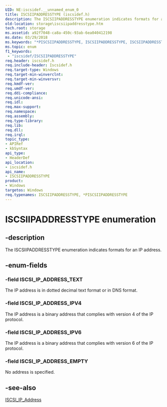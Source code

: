 ```yaml
---
UID: NE:iscsidef.__unnamed_enum_0
title: ISCSIIPADDRESSTYPE (iscsidef.h)
description: The ISCSIIPADDRESSTYPE enumeration indicates formats for an IP address.
old-location: storage\iscsiipaddresstype.htm
tech.root: storage
ms.assetid: a92f7048-ca8a-450c-93ab-6ea040412198
ms.date: 03/29/2018
ms.keywords: "*PISCSIIPADDRESSTYPE, ISCSIIPADDRESSTYPE, ISCSIIPADDRESSTYPE enumeration [Storage Devices], ISCSI_IP_ADDRESS_EMPTY, ISCSI_IP_ADDRESS_IPV4, ISCSI_IP_ADDRESS_IPV6, ISCSI_IP_ADDRESS_TEXT, PISCSIIPADDRESSTYPE, PISCSIIPADDRESSTYPE enumeration pointer [Storage Devices], iscsidef/ISCSIIPADDRESSTYPE, iscsidef/ISCSI_IP_ADDRESS_EMPTY, iscsidef/ISCSI_IP_ADDRESS_IPV4, iscsidef/ISCSI_IP_ADDRESS_IPV6, iscsidef/ISCSI_IP_ADDRESS_TEXT, iscsidef/PISCSIIPADDRESSTYPE, storage.iscsiipaddresstype, structs-iSCSI_3e947807-84e7-4886-aae9-95b8d1b508ab.xml"
ms.topic: enum
f1_keywords:
 - "iscsidef/ISCSIIPADDRESSTYPE"
req.header: iscsidef.h
req.include-header: Iscsidef.h
req.target-type: Windows
req.target-min-winverclnt: 
req.target-min-winversvr: 
req.kmdf-ver: 
req.umdf-ver: 
req.ddi-compliance: 
req.unicode-ansi: 
req.idl: 
req.max-support: 
req.namespace: 
req.assembly: 
req.type-library: 
req.lib: 
req.dll: 
req.irql: 
topic_type:
- APIRef
- kbSyntax
api_type:
- HeaderDef
api_location:
- iscsidef.h
api_name:
- ISCSIIPADDRESSTYPE
product:
- Windows
targetos: Windows
req.typenames: ISCSIIPADDRESSTYPE, *PISCSIIPADDRESSTYPE
---
```


# ISCSIIPADDRESSTYPE enumeration


## -description


The ISCSIIPADDRESSTYPE enumeration indicates formats for an IP address.


## -enum-fields




### -field ISCSI_IP_ADDRESS_TEXT

The IP address is in dotted decimal text format or in DNS format.


### -field ISCSI_IP_ADDRESS_IPV4

The IP address is a binary address that complies with version 4 of the IP protocol.


### -field ISCSI_IP_ADDRESS_IPV6

The IP address is a binary address that complies with version 6 of the IP protocol.


### -field ISCSI_IP_ADDRESS_EMPTY

No address is specified.


## -see-also




<a href="https://docs.microsoft.com/windows-hardware/drivers/ddi/iscsidef/ns-iscsidef-_iscsi_ip_address">ISCSI_IP_Address</a>
 

 

